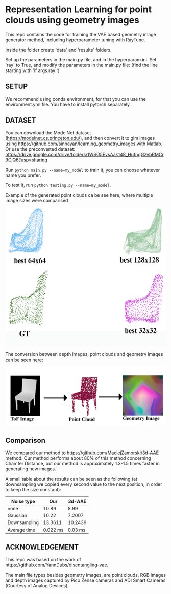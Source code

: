 # Representation Learning for point clouds using geometry images

This repo contains the code for training the VAE based geometry image generator method, including hyperparameter tuning with RayTune.

Inside the folder create 'data' and 'results' folders.

Set up the parameters in the main.py file, and in the hyperparam.ini.
Set 'ray' to True, and modify the parameters in the main.py file: (find the line starting with 'if args.ray:')

## SETUP
We recommend using conda environment, for that you can use the environment.yml file. You have to install pytorch separately.

## DATASET

You can download the ModelNet dataset (https://modelnet.cs.princeton.edu/), and then convert it to gim images using https://github.com/sinhayan/learning_geometry_images with Matlab.
Or use the preconverted dataset: https://drive.google.com/drive/folders/1WSO5EysAak148_HufngGzvbRMCr9CjQ6?usp=sharing

Run  ```python main.py --name=my_model``` to train it, you can choose whatever name you prefer.

To test it, run ```python testing.py --name=my_model```. 

Example of the generated point clouds ca be see here, where multiple image sizes were comparised

![plot](./chair_890_test_32_64_128_comparison_labels.png)

The conversion between depth images, point clouds and geometry images can be seen here:

![plot](./depth2pcd2gim_fake.png)

##  Comparison

We compared our method to https://github.com/MaciejZamorski/3d-AAE method. Our method performs about 80% of this method concerning Chamfer Distance, but our method is approximately 1.3-1.5 times faster in generating new images.

A small table about the results can be seen as the following (at downsampling we copied every second value to the next position, in order to keep the size constant):

| Noise type  | Our | 3d-AAE |
| ------------- | ------------- | ------------- |
| none  | 10.89 | 8.99 |
| Gaussian  | 10.22 | 7.2007 |
| Downsampling | 13.3611 | 10.2439 |
| Average time | 0.022 ms | 0.03 ms |

## ACKNOWLEDGEMENT

This repo was based on the work of https://github.com/YannDubs/disentangling-vae.

The main file types besides geometry images, are point clouds, RGB images and depth images captured by Pico Zense cameras and ADI Smart Cameras (Courtesy of Analog Devices).